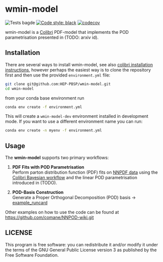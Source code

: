 # wmin-model
![Tests bagde](https://github.com/HEP-PBSP/wmin-model/actions/workflows/tests.yml/badge.svg)
[![Code style: black](https://img.shields.io/badge/code%20style-black-000000.svg)](https://github.com/psf/black)
[![codecov](https://codecov.io/gh/HEP-PBSP/wmin-model/graph/badge.svg?token=uYUy3rXCWK)](https://codecov.io/gh/HEP-PBSP/wmin-model)

wmin-model is a [Colibri](https://github.com/HEP-PBSP/colibri) PDF-model that implements the POD parametrisation presented 
in (TODO: arxiv id).

## Installation

There are several ways to install wmin-model, see also [colibri installation instructions](https://hep-pbsp.github.io/colibri/get-started/installation.html), however perhaps the easiest way
is to clone the repository first and then use the provided `environment.yml` file:

```bash
git clone git@github.com:HEP-PBSP/wmin-model.git
cd wmin-model
```

from your conda base environment run 

```bash
conda env create -f environment.yml

```

This will create a `wmin-model-dev` environment installed in development mode.
If you want to use a different environment name you can run:

```bash
conda env create -n myenv -f environment.yml

```

## Usage

The **wmin-model** supports two primary workflows:

1. **PDF Fits with POD Parametrisation**  
   Perform parton distribution function (PDF) fits on [NNPDF data](https://github.com/NNPDF/nnpdf) using the [Colibri Bayesian workflow](https://github.com/HEP-PBSP/colibri) and the linear POD parametrisation
   introduced in (TODO). 

2. **POD-Basis Construction**  
   Generate a Proper Orthogonal Decomposition (POD) basis -> [example_runcard](wmin/runcards/pod_basis_example.yaml)

Other examples on how to use the code can be found at https://github.com/comane/NNPOD-wiki.git
   

## LICENSE

This program is free software: you can redistribute it and/or modify it under the terms of the GNU General Public License version 3 as published by the Free Software Foundation.
